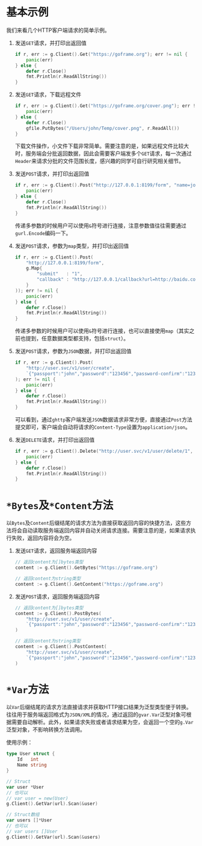# 基本示例
我们来看几个HTTP客户端请求的简单示例。

1. 发送`GET`请求，并打印出返回值
    ```go
    if r, err := g.Client().Get("https://goframe.org"); err != nil {
        panic(err)
    } else {
        defer r.Close()
        fmt.Println(r.ReadAllString())
    }
    ```

1. 发送`GET`请求，下载远程文件
    ```go
    if r, err := g.Client().Get("https://goframe.org/cover.png"); err != nil {
        panic(err)
    } else {
        defer r.Close()
        gfile.PutBytes("/Users/john/Temp/cover.png", r.ReadAll())
    }
    ```
    下载文件操作，小文件下载非常简单。需要注意的是，如果远程文件比较大时，服务端会分批返回数据，因此会需要客户端发多个`GET`请求，每一次通过`Header`来请求分批的文件范围长度，感兴趣的同学可自行研究相关细节。

1. 发送`POST`请求，并打印出返回值
    ```go
    if r, err := g.Client().Post("http://127.0.0.1:8199/form", "name=john&age=18"); err != nil {
        panic(err)
    } else {
        defer r.Close()
        fmt.Println(r.ReadAllString())
    }
    ```
    传递多参数的时候用户可以使用`&`符号进行连接，注意参数值往往需要通过`gurl.Encode`编码一下。

1. 发送`POST`请求，参数为`map`类型，并打印出返回值
    ```go
    if r, err := g.Client().Post(
        "http://127.0.0.1:8199/form", 
        g.Map{
            "submit"   : "1",
            "callback" : "http://127.0.0.1/callback?url=http://baidu.com",
        }
    )); err != nil {
        panic(err)
    } else {
        defer r.Close()
        fmt.Println(r.ReadAllString())
    }
    ```
    传递多参数的时候用户可以使用`&`符号进行连接，也可以直接使用`map`（其实之前也提到，任意数据类型都支持，包括`struct`）。

1. 发送`POST`请求，参数为`JSON`数据，并打印出返回值
    ```go
    if r, err := g.Client().Post(
        "http://user.svc/v1/user/create", 
        `{"passport":"john","password":"123456","password-confirm":"123456"}`,
    ); err != nil {
        panic(err)
    } else {
        defer r.Close()
        fmt.Println(r.ReadAllString())
    }
    ```
    可以看到，通过`ghttp`客户端发送`JSON`数据请求非常方便，直接通过`Post`方法提交即可，客户端会自动将请求的`Content-Type`设置为`application/json`。

1. 发送`DELETE`请求，并打印出返回值
    ```go
    if r, err := g.Client().Delete("http://user.svc/v1/user/delete/1", "10000"); err != nil {
        panic(err)
    } else {
        defer r.Close()
        fmt.Println(r.ReadAllString())
    }
    ```

# `*Bytes`及`*Content`方法

以`Bytes`及`Content`后缀结尾的请求方法为直接获取返回内容的快捷方法，这些方法将会自动读取服务端返回内容并自动关闭请求连接。需要注意的是，如果请求执行失败，返回内容将会为空。

1. 发送`GET`请求，返回服务端返回内容
    ```go
    // 返回content为[]bytes类型
    content := g.Client().GetBytes("https://goframe.org")
    ```
    ```go
    // 返回content为string类型
    content := g.Client().GetContent("https://goframe.org")
    ```
1. 发送`POST`请求，返回服务端返回内容
    ```go
    // 返回content为[]bytes类型
    content := g.Client().PostBytes(
        "http://user.svc/v1/user/create", 
        `{"passport":"john","password":"123456","password-confirm":"123456"}`,
    )
    ```
    ```go
    // 返回content为string类型
    content := g.Client().PostContent(
        "http://user.svc/v1/user/create", 
        `{"passport":"john","password":"123456","password-confirm":"123456"}`,
    )
    ```

# `*Var`方法

以`Var`后缀结尾的请求方法直接请求并获取HTTP接口结果为泛型类型便于转换。往往用于服务端返回格式为`JSON/XML`的情况，通过返回的`gvar.Var`泛型对象可根据需要自动解析。此外，如果请求失败或者请求结果为空，会返回一个空的`g.Var`泛型对象，不影响转换方法调用。

使用示例：
```go
type User struct {
    Id   int
    Name string
}
```
```go
// Struct
var user *User
// 也可以
// var user = new(User)
g.Client().GetVar(url).Scan(&user)
```
```go
// Struct数组
var users []*User
// 也可以
// var users []User
g.Client().GetVar(url).Scan(&users)
```

